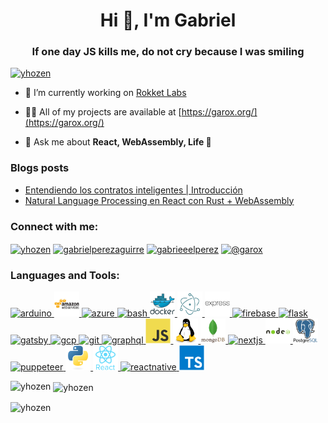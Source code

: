 <h1 align="center">Hi 👋, I'm Gabriel</h1>
<h3 align="center">If one day JS kills me, do not cry because I was smiling</h3>

<p align="left"> <a href="https://github.com/ryo-ma/github-profile-trophy"><img src="https://github-profile-trophy.vercel.app/?username=yhozen" alt="yhozen" /></a> </p>

- 🔭 I’m currently working on [Rokket Labs](https://github.com/rokket-labs)

- 👨‍💻 All of my projects are available at [https://garox.org/](https://garox.org/)

- 💬 Ask me about **React, WebAssembly, Life 🌱**

### Blogs posts
<!-- BLOG-POST-LIST:START -->
- [Entendiendo los contratos inteligentes | Introducción](https://garox.medium.com/entendiendo-los-contratos-inteligentes-parte-1-98572c489914?source=rss-d24f74e37d61------2)
- [Natural Language Processing en React con Rust + WebAssembly](https://garox.medium.com/natural-language-processing-en-react-con-rust-webassembly-6ebd1c43a0dc?source=rss-d24f74e37d61------2)
<!-- BLOG-POST-LIST:END -->

<h3 align="left">Connect with me:</h3>
<p align="left">
<a href="https://twitter.com/yhozen" target="blank"><img align="center" src="https://cdn.jsdelivr.net/npm/simple-icons@3.0.1/icons/twitter.svg" alt="yhozen" height="30" width="40" /></a>
<a href="https://linkedin.com/in/gabrielperezaguirre" target="blank"><img align="center" src="https://cdn.jsdelivr.net/npm/simple-icons@3.0.1/icons/linkedin.svg" alt="gabrielperezaguirre" height="30" width="40" /></a>
<a href="https://instagram.com/gabrieeelperez" target="blank"><img align="center" src="https://cdn.jsdelivr.net/npm/simple-icons@3.0.1/icons/instagram.svg" alt="gabrieeelperez" height="30" width="40" /></a>
<a href="https://medium.com/@garox" target="blank"><img align="center" src="https://cdn.jsdelivr.net/npm/simple-icons@3.0.1/icons/medium.svg" alt="@garox" height="30" width="40" /></a>
</p>

<h3 align="left">Languages and Tools:</h3>
<p align="left"> <a href="https://www.arduino.cc/" target="_blank"> <img src="https://cdn.worldvectorlogo.com/logos/arduino-1.svg" alt="arduino" width="40" height="40"/> </a> <a href="https://aws.amazon.com" target="_blank"> <img src="https://raw.githubusercontent.com/devicons/devicon/master/icons/amazonwebservices/amazonwebservices-original-wordmark.svg" alt="aws" width="40" height="40"/> </a> <a href="https://azure.microsoft.com/en-in/" target="_blank"> <img src="https://www.vectorlogo.zone/logos/microsoft_azure/microsoft_azure-icon.svg" alt="azure" width="40" height="40"/> </a> <a href="https://www.gnu.org/software/bash/" target="_blank"> <img src="https://www.vectorlogo.zone/logos/gnu_bash/gnu_bash-icon.svg" alt="bash" width="40" height="40"/> </a> <a href="https://www.docker.com/" target="_blank"> <img src="https://raw.githubusercontent.com/devicons/devicon/master/icons/docker/docker-original-wordmark.svg" alt="docker" width="40" height="40"/> </a> <a href="https://www.electronjs.org" target="_blank"> <img src="https://raw.githubusercontent.com/devicons/devicon/master/icons/electron/electron-original.svg" alt="electron" width="40" height="40"/> </a> <a href="https://expressjs.com" target="_blank"> <img src="https://raw.githubusercontent.com/devicons/devicon/master/icons/express/express-original-wordmark.svg" alt="express" width="40" height="40"/> </a> <a href="https://firebase.google.com/" target="_blank"> <img src="https://www.vectorlogo.zone/logos/firebase/firebase-icon.svg" alt="firebase" width="40" height="40"/> </a> <a href="https://flask.palletsprojects.com/" target="_blank"> <img src="https://www.vectorlogo.zone/logos/pocoo_flask/pocoo_flask-icon.svg" alt="flask" width="40" height="40"/> </a> <a href="https://www.gatsbyjs.com/" target="_blank"> <img src="https://www.vectorlogo.zone/logos/gatsbyjs/gatsbyjs-icon.svg" alt="gatsby" width="40" height="40"/> </a> <a href="https://cloud.google.com" target="_blank"> <img src="https://www.vectorlogo.zone/logos/google_cloud/google_cloud-icon.svg" alt="gcp" width="40" height="40"/> </a> <a href="https://git-scm.com/" target="_blank"> <img src="https://www.vectorlogo.zone/logos/git-scm/git-scm-icon.svg" alt="git" width="40" height="40"/> </a> <a href="https://graphql.org" target="_blank"> <img src="https://www.vectorlogo.zone/logos/graphql/graphql-icon.svg" alt="graphql" width="40" height="40"/> </a> <a href="https://developer.mozilla.org/en-US/docs/Web/JavaScript" target="_blank"> <img src="https://raw.githubusercontent.com/devicons/devicon/master/icons/javascript/javascript-original.svg" alt="javascript" width="40" height="40"/> </a> <a href="https://www.linux.org/" target="_blank"> <img src="https://raw.githubusercontent.com/devicons/devicon/master/icons/linux/linux-original.svg" alt="linux" width="40" height="40"/> </a> <a href="https://www.mongodb.com/" target="_blank"> <img src="https://raw.githubusercontent.com/devicons/devicon/master/icons/mongodb/mongodb-original-wordmark.svg" alt="mongodb" width="40" height="40"/> </a> <a href="https://nextjs.org/" target="_blank"> <img src="https://cdn.worldvectorlogo.com/logos/nextjs-3.svg" alt="nextjs" width="40" height="40"/> </a> <a href="https://nodejs.org" target="_blank"> <img src="https://raw.githubusercontent.com/devicons/devicon/master/icons/nodejs/nodejs-original-wordmark.svg" alt="nodejs" width="40" height="40"/> </a> <a href="https://www.postgresql.org" target="_blank"> <img src="https://raw.githubusercontent.com/devicons/devicon/master/icons/postgresql/postgresql-original-wordmark.svg" alt="postgresql" width="40" height="40"/> </a> <a href="https://github.com/puppeteer/puppeteer" target="_blank"> <img src="https://www.vectorlogo.zone/logos/pptrdev/pptrdev-official.svg" alt="puppeteer" width="40" height="40"/> </a> <a href="https://www.python.org" target="_blank"> <img src="https://raw.githubusercontent.com/devicons/devicon/master/icons/python/python-original.svg" alt="python" width="40" height="40"/> </a> <a href="https://reactjs.org/" target="_blank"> <img src="https://raw.githubusercontent.com/devicons/devicon/master/icons/react/react-original-wordmark.svg" alt="react" width="40" height="40"/> </a> <a href="https://reactnative.dev/" target="_blank"> <img src="https://reactnative.dev/img/header_logo.svg" alt="reactnative" width="40" height="40"/> </a> <a href="https://www.typescriptlang.org/" target="_blank"> <img src="https://raw.githubusercontent.com/devicons/devicon/master/icons/typescript/typescript-original.svg" alt="typescript" width="40" height="40"/> </a> </p>

<p><img align="left" src="https://github-readme-stats.vercel.app/api/top-langs?username=yhozen&show_icons=true&locale=en&layout=compact" alt="yhozen" /></p>

<p>&nbsp;<img align="center" src="https://github-readme-stats.vercel.app/api?username=yhozen&show_icons=true&locale=en" alt="yhozen" /></p>

<p><img align="center" src="https://github-readme-streak-stats.herokuapp.com/?user=yhozen&" alt="yhozen" /></p>
